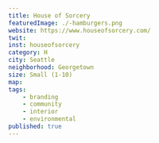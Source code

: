 ```yaml
---
title: House of Sorcery
featuredImage: ./-hamburgers.png
website: https://www.houseofsorcery.com/
twit: 
inst: houseofsorcery
category: H
city: Seattle
neighborhood: Georgetown
size: Small (1-10)
map: 
tags:
    - branding
    - community
    - interior
    - environmental
published: true
---
```




